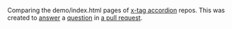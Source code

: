 Comparing the demo/index.html pages of [x-tag accordion](https://github.com/x-tag/accordion) repos.  This was created to [answer](https://github.com/x-tag/accordion/pull/1#issuecomment-62852827) a [question](https://github.com/x-tag/accordion/pull/1#issuecomment-62838360) in [a pull request](https://github.com/x-tag/accordion/pull/1).
